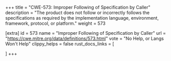 +++
title = "CWE-573: Improper Following of Specification by Caller"
description	= "The product does not follow or incorrectly follows the specifications as required by the implementation language, environment, framework, protocol, or platform."
weight = 573

[extra]
id = 573
name = "Improper Following of Specification by Caller"
url = "https://cwe.mitre.org/data/definitions/573.html"
vote = "No Help, or Langs Won't Help"
clippy_helps = false
rust_docs_links = [
	
]
+++

